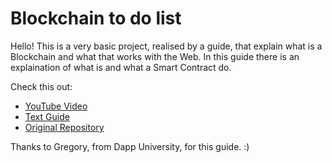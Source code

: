 # Blockchain to do list
Hello! This is a very basic project, realised by a guide, that explain what is a Blockchain and what that works with the Web. In this guide there is an explaination of what is and what a Smart Contract do.

Check this out:
- [YouTube Video](https://www.youtube.com/watch?v=rzvk2kdjr2I)
- [Text Guide](https://www.dappuniversity.com/articles/blockchain-app-tutorial#how)
- [Original Repository](https://github.com/dappuniversity/eth-todo-list)

Thanks to Gregory, from Dapp University, for this guide. :)